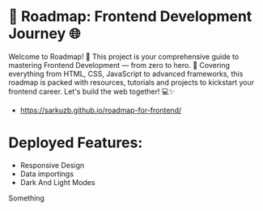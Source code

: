 # 🚀 Roadmap: Frontend Development Journey 🌐

Welcome to Roadmap! 🎉 This project is your comprehensive guide to mastering Frontend Development — from zero to hero. 🚀 Covering everything from HTML, CSS, JavaScript to advanced frameworks, this roadmap is packed with resources, tutorials and projects to kickstart your frontend career. Let's build the web together! 💻✨

- https://sarkuzb.github.io/roadmap-for-frontend/

# Deployed Features:

- Responsive Design
- Data importings
- Dark And Light Modes

Something
